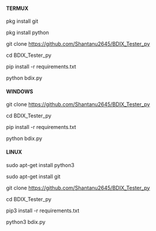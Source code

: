 #### TERMUX ####

pkg install git

pkg install python

git clone https://github.com/Shantanu2645/BDIX_Tester_py

cd BDIX_Tester_py

pip install -r requirements.txt

python bdix.py

#### WINDOWS ####

git clone https://github.com/Shantanu2645/BDIX_Tester_py

cd BDIX_Tester_py

pip install -r requirements.txt

python bdix.py

#### LINUX ####

sudo apt-get install python3

sudo apt-get install git

git clone https://github.com/Shantanu2645/BDIX_Tester_py

cd BDIX_Tester_py

pip3 install -r requirements.txt

python3 bdix.py
